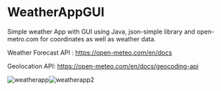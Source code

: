 # WeatherAppGUI

Simple weather App with GUI using Java, json-simple library and open-metro.com for coordinates as well as weather data.

Weather Forecast API : https://open-meteo.com/en/docs

Geolocation API: https://open-meteo.com/en/docs/geocoding-api

![weatherapp](https://github.com/LuLukas97/WeatherAppGUI/assets/91055417/19aa2f41-32de-4232-af49-3c17ff36146f)![weatherapp2](https://github.com/LuLukas97/WeatherAppGUI/assets/91055417/729b0d25-090e-4191-8442-e248888b645b)
